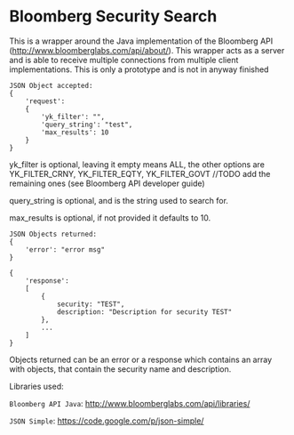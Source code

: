 Bloomberg Security Search
=======================

This is a wrapper around the Java implementation of the Bloomberg API (http://www.bloomberglabs.com/api/about/).
This wrapper acts as a server and is able to receive multiple connections from multiple client implementations.
This is only a prototype and is not in anyway finished

```
JSON Object accepted:
{
    'request':
    {
        'yk_filter': "",
        'query_string': "test",
        'max_results': 10
    }
}
```
yk_filter is optional, leaving it empty means ALL, the other options are YK_FILTER_CRNY, YK_FILTER_EQTY, YK_FILTER_GOVT //TODO add the remaining ones (see Bloomberg API developer guide)

query_string is optional, and is the string used to search for.

max_results is optional, if not provided it defaults to 10.

```
JSON Objects returned:
{
    'error': "error msg"
}

{
    'response':
    [
        {
            security: "TEST",
            description: "Description for security TEST"
        },
        ...
    ]
}
```
Objects returned can be an error or a response which contains an array with objects, that contain the security name and description.

Libraries used:

`Bloomberg API Java`: http://www.bloomberglabs.com/api/libraries/

`JSON Simple`: https://code.google.com/p/json-simple/
